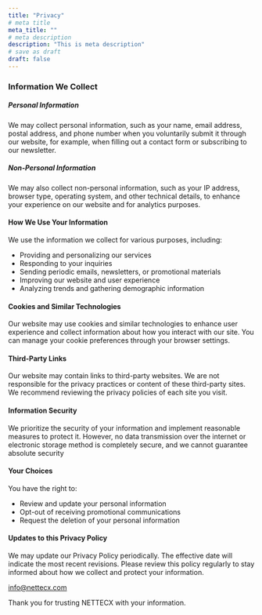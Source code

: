 ```yaml
---
title: "Privacy"
# meta title
meta_title: ""
# meta description
description: "This is meta description"
# save as draft
draft: false
---
```


### Information We Collect

##### Personal Information

We may collect personal information, such as your name, email address, postal address, and phone number when you voluntarily submit it through our website, for example, when filling out a contact form or subscribing to our newsletter.

##### Non-Personal Information

We may also collect non-personal information, such as your IP address, browser type, operating system, and other technical details, to enhance your experience on our website and for analytics purposes.

#### How We Use Your Information


We use the information we collect for various purposes, including:

* Providing and personalizing our services
* Responding to your inquiries
* Sending periodic emails, newsletters, or promotional materials
* Improving our website and user experience
* Analyzing trends and gathering demographic information

#### Cookies and Similar Technologies

Our website may use cookies and similar technologies to enhance user experience and collect information about how you interact with our site. You can manage your cookie preferences through your browser settings.

#### Third-Party Links

Our website may contain links to third-party websites. We are not responsible for the privacy practices or content of these third-party sites. We recommend reviewing the privacy policies of each site you visit.

#### Information Security

We prioritize the security of your information and implement reasonable measures to protect it. However, no data transmission over the internet or electronic storage method is completely secure, and we cannot guarantee absolute security

#### Your Choices

You have the right to:

* Review and update your personal information
* Opt-out of receiving promotional communications
* Request the deletion of your personal information

#### Updates to this Privacy Policy

We may update our Privacy Policy periodically. The effective date will indicate the most recent revisions. Please review this policy regularly to stay informed about how we collect and protect your information.

info@nettecx.com


Thank you for trusting NETTECX with your information.
